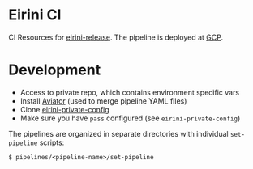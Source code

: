 # Eirini CI

CI Resources for [eirini-release](https://github.com/cloudfoundry-incubator/eirini-release). The pipeline is deployed at [GCP](https://jetson.eirini.cf-app.com/teams/main/pipelines/ci).

# Development

- Access to private repo, which contains environment specific vars
- Install [Aviator](https://github.com/JulzDiverse/aviator) (used to merge pipeline YAML files)
- Clone [eirini-private-config](https://github.com/cloudfoundry/eirini-private-config)
- Make sure you have `pass` configured (see `eirini-private-config`)

The pipelines are organized in separate directories with individual `set-pipeline` scripts:

```
$ pipelines/<pipeline-name>/set-pipeline
```
